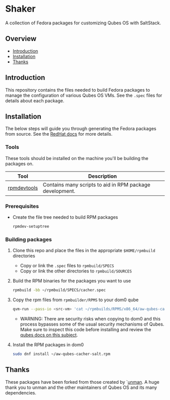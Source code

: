 # Shaker

A collection of Fedora packages for customizing Qubes OS with SaltStack.

## Overview

- [Introduction](#introduction)
- [Installation](#installation)
- [Thanks](#thanks)

## Introduction

This repository contains the files needed to build Fedora packages to manage the configuration of various Qubes OS VMs. See the `.spec` files for details about each package.

## Installation

The below steps will guide you through generating the Fedora packages from source. See the [RedHat docs](https://www.redhat.com/sysadmin/create-rpm-package) for more details.

### Tools

These tools should be installed on the machine you'll be building the packages on.

| Tool                                                      | Description                                              |
|-----------------------------------------------------------|----------------------------------------------------------|
| [rpmdevtools](https://fedoraproject.org/wiki/Rpmdevtools) | Contains many scripts to aid in RPM package development. |

### Prerequisites

- Create the file tree needed to build RPM packages

  ```bash
  rpmdev-setuptree
  ```

### Building packages

1. Clone this repo and place the files in the appropriate `$HOME/rpmbuild` directories
    - Copy or link the `.spec` files to `rpmbuild/SPECS`
    - Copy or link the other directories to `rpmbuild/SOURCES`

1. Build the RPM binaries for the packages you want to use
    ```bash
    rpmbuild -bb ~/rpmbuild/SPECS/cacher.spec
    ```

1. Copy the rpm files from `rpmbuilder/RPMS` to your dom0 qube
    ```bash
    qvm-run --pass-io <src-vm> 'cat ~/rpmbuilds/RPMS/x86_64/aw-qubes-cacher-salt-1.5-1.fc34.x86_64.rpm' > aw-qubes-cacher-salt.rpm
    ```
    - WARNING: There are security risks when copying to dom0 and this process bypasses some of the usual security mechanisms of Qubes. Make sure to inspect this code before installing and review the [qubes docs on this subject](https://www.qubes-os.org/doc/how-to-copy-from-dom0/#copying-to-dom0).

1. Install the RPM packages in dom0
    ```bash
    sudo dnf install ~/aw-qubes-cacher-salt.rpm
    ```

## Thanks

These packages have been forked from those created by `[unman](https://github.com/unman/shaker).
A huge thank you to unman and the other maintainers of Qubes OS and its many dependencies.
